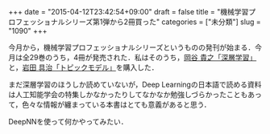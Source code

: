 +++
date = "2015-04-12T23:42:54+09:00"
draft = false
title = "機械学習プロフェッショナルシリーズ第1弾から2冊買った"
categories = ["未分類"]
slug = "1090"
+++

今月から，機械学習プロフェッショナルシリーズというものの発刊が始まる．今月は全29巻のうち，4冊が発売された．私はそのうち，<a href="http://www.amazon.co.jp/%E6%B7%B1%E5%B1%A4%E5%AD%A6%E7%BF%92-%E6%A9%9F%E6%A2%B0%E5%AD%A6%E7%BF%92%E3%83%97%E3%83%AD%E3%83%95%E3%82%A7%E3%83%83%E3%82%B7%E3%83%A7%E3%83%8A%E3%83%AB%E3%82%B7%E3%83%AA%E3%83%BC%E3%82%BA-%E5%B2%A1%E8%B0%B7-%E8%B2%B4%E4%B9%8B/dp/4061529021">岡谷 貴之「深層学習」</a>と，<a href="http://www.amazon.co.jp/%E3%83%88%E3%83%94%E3%83%83%E3%82%AF%E3%83%A2%E3%83%87%E3%83%AB-%E6%A9%9F%E6%A2%B0%E5%AD%A6%E7%BF%92%E3%83%97%E3%83%AD%E3%83%95%E3%82%A7%E3%83%83%E3%82%B7%E3%83%A7%E3%83%8A%E3%83%AB%E3%82%B7%E3%83%AA%E3%83%BC%E3%82%BA-%E5%B2%A9%E7%94%B0-%E5%85%B7%E6%B2%BB/dp/4061529048/">岩田 具治「トピックモデル」</a>を購入した．

まだ深層学習のほうしか読めていないが，Deep Learningの日本語で読める資料は人工知能学会の特集しかなかったりしてなかなか勉強しづらかったこともあって，色々な情報が纏まっている本書はとても意義があると思う．

DeepNNを使って何かやってみたい．
